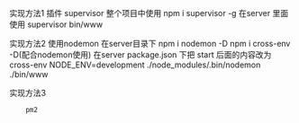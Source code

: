 实现方法1
       插件 supervisor
       整个项目中使用 npm i supervisor -g
       在server 里面使用 supervisor bin/www


实现方法2
        使用nodemon
        在server目录下  npm i nodemon -D
                        npm i cross-env -D(配合nodemon使用)
                在server package.json 下把  start 后面的内容改为 cross-env NODE_ENV=development ./node_modules/.bin/nodemon ./bin/www

实现方法3

        pm2